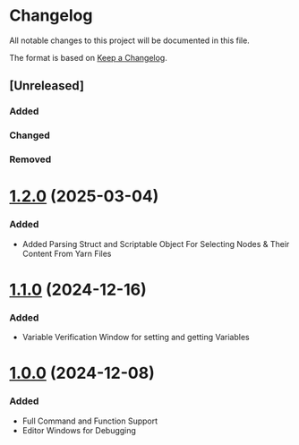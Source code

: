 # Changelog

All notable changes to this project will be documented in this file.

The format is based on [Keep a Changelog](https://keepachangelog.com/en/1.0.0/).

## [Unreleased]

### Added

### Changed

### Removed

# [1.2.0](https://github.com/samuraininja84/Thimble/compare/v1.1.0...v1.2.0) (2025-03-04)

### Added
* Added Parsing Struct and Scriptable Object For Selecting Nodes & Their Content From Yarn Files

# [1.1.0](https://github.com/samuraininja84/Thimble/compare/v1.0.0...v1.1.0) (2024-12-16)

### Added
* Variable Verification Window for setting and getting Variables

# [1.0.0](https://github.com/samuraininja84/Thimble) (2024-12-08)

### Added
* Full Command and Function Support
* Editor Windows for Debugging
